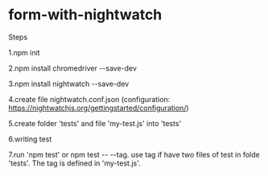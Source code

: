 # form-with-nightwatch

Steps

 1.npm init

 2.npm install chromedriver --save-dev 

 3.npm install nightwatch --save-dev 

 4.create file nightwatch.conf.json (configuration: https://nightwatchjs.org/gettingstarted/configuration/)

 5.create folder 'tests' and file 'my-test.js' into 'tests'

 6.writing test

 7.run 'npm test' or npm test -- --tag. use tag if have two files of test in folde 'tests'. The tag is defined in 'my-test.js'.
